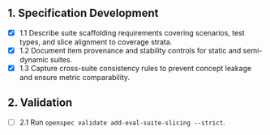 ## 1. Specification Development

- [x] 1.1 Describe suite scaffolding requirements covering scenarios, test types, and slice alignment to coverage strata.
- [x] 1.2 Document item provenance and stability controls for static and semi-dynamic suites.
- [x] 1.3 Capture cross-suite consistency rules to prevent concept leakage and ensure metric comparability.

## 2. Validation

- [ ] 2.1 Run `openspec validate add-eval-suite-slicing --strict`.
